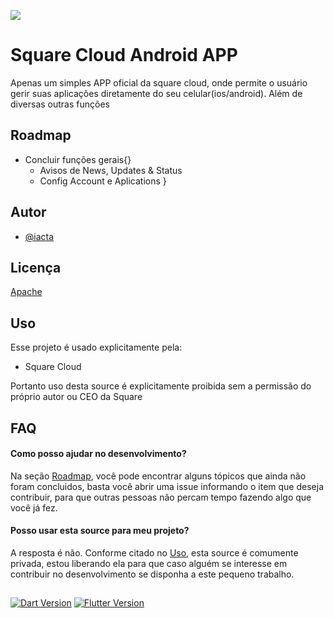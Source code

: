 ![](https://github.com/iacta/Square-Cloud-Android/blob/main/asserts/droid-unscreen.gif)


# Square Cloud Android APP

Apenas um simples APP oficial da square cloud, onde permite o usuário gerir suas aplicações diretamente do seu celular(ios/android). Além de diversas outras funções

## Roadmap

- Concluir funções gerais{}
    - Avisos de News, Updates & Status
    - Config Account e Aplications
    }



## Autor

- [@iacta](https://www.github.com/iacta)


## Licença

[Apache](https://choosealicense.com/licenses/apache-2.0/)


## Uso

Esse projeto é usado explicitamente pela:

- Square Cloud

Portanto uso desta source é explicitamente proibida sem a permissão do próprio autor ou CEO da Square


## FAQ

#### Como posso ajudar no desenvolvimento?

Na seção [Roadmap](#Roadmap), você pode encontrar alguns tópicos que ainda não foram concluidos, basta você abrir uma issue informando o item que deseja contribuir, para que outras pessoas não percam tempo fazendo algo que você já fez.

#### Posso usar esta source para meu projeto?

A resposta é não. Conforme citado no [Uso](#Uso), esta source é comumente privada, estou liberando ela para que caso alguém se interesse em contribuir no desenvolvimento se disponha a este pequeno trabalho.


## 
[![Dart Version](https://img.shields.io/badge/dart-%202.18.0-blue)](https://dart.dev/)
[![Flutter Version](https://img.shields.io/badge/flutter-%203.3.0-lightgrey)](https://flutter.dev/)

